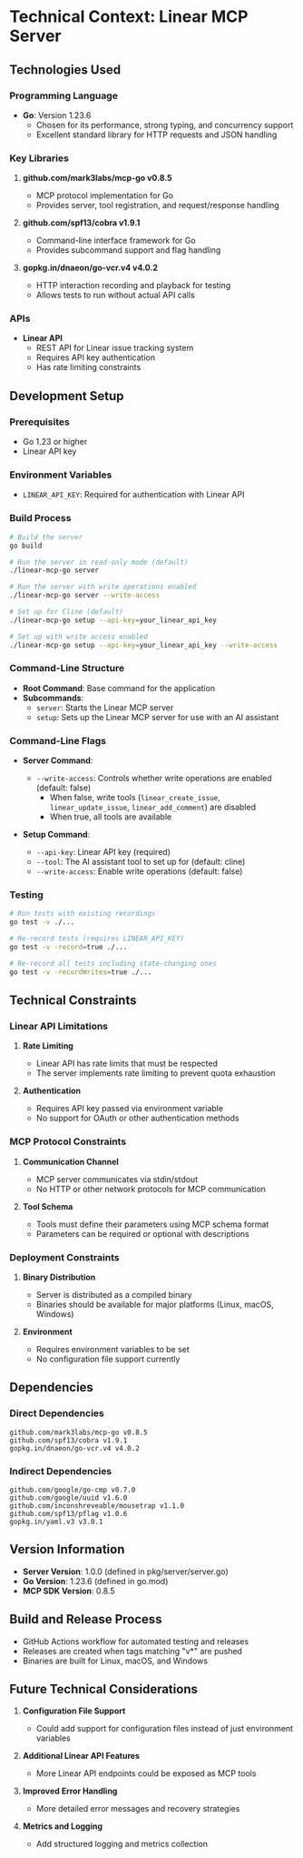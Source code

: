 # Technical Context: Linear MCP Server

## Technologies Used

### Programming Language
- **Go**: Version 1.23.6
  - Chosen for its performance, strong typing, and concurrency support
  - Excellent standard library for HTTP requests and JSON handling

### Key Libraries
1. **github.com/mark3labs/mcp-go v0.8.5**
   - MCP protocol implementation for Go
   - Provides server, tool registration, and request/response handling

2. **github.com/spf13/cobra v1.9.1**
   - Command-line interface framework for Go
   - Provides subcommand support and flag handling

3. **gopkg.in/dnaeon/go-vcr.v4 v4.0.2**
   - HTTP interaction recording and playback for testing
   - Allows tests to run without actual API calls

### APIs
- **Linear API**
  - REST API for Linear issue tracking system
  - Requires API key authentication
  - Has rate limiting constraints

## Development Setup

### Prerequisites
- Go 1.23 or higher
- Linear API key

### Environment Variables
- `LINEAR_API_KEY`: Required for authentication with Linear API

### Build Process
```bash
# Build the server
go build

# Run the server in read-only mode (default)
./linear-mcp-go server

# Run the server with write operations enabled
./linear-mcp-go server --write-access

# Set up for Cline (default)
./linear-mcp-go setup --api-key=your_linear_api_key

# Set up with write access enabled
./linear-mcp-go setup --api-key=your_linear_api_key --write-access
```

### Command-Line Structure
- **Root Command**: Base command for the application
- **Subcommands**:
  - `server`: Starts the Linear MCP server
  - `setup`: Sets up the Linear MCP server for use with an AI assistant

### Command-Line Flags
- **Server Command**:
  - `--write-access`: Controls whether write operations are enabled (default: false)
    - When false, write tools (`linear_create_issue`, `linear_update_issue`, `linear_add_comment`) are disabled
    - When true, all tools are available

- **Setup Command**:
  - `--api-key`: Linear API key (required)
  - `--tool`: The AI assistant tool to set up for (default: cline)
  - `--write-access`: Enable write operations (default: false)

### Testing
```bash
# Run tests with existing recordings
go test -v ./...

# Re-record tests (requires LINEAR_API_KEY)
go test -v -record=true ./...

# Re-record all tests including state-changing ones
go test -v -recordWrites=true ./...
```

## Technical Constraints

### Linear API Limitations
1. **Rate Limiting**
   - Linear API has rate limits that must be respected
   - The server implements rate limiting to prevent quota exhaustion

2. **Authentication**
   - Requires API key passed via environment variable
   - No support for OAuth or other authentication methods

### MCP Protocol Constraints
1. **Communication Channel**
   - MCP server communicates via stdin/stdout
   - No HTTP or other network protocols for MCP communication

2. **Tool Schema**
   - Tools must define their parameters using MCP schema format
   - Parameters can be required or optional with descriptions

### Deployment Constraints
1. **Binary Distribution**
   - Server is distributed as a compiled binary
   - Binaries should be available for major platforms (Linux, macOS, Windows)

2. **Environment**
   - Requires environment variables to be set
   - No configuration file support currently

## Dependencies

### Direct Dependencies
```
github.com/mark3labs/mcp-go v0.8.5
github.com/spf13/cobra v1.9.1
gopkg.in/dnaeon/go-vcr.v4 v4.0.2
```

### Indirect Dependencies
```
github.com/google/go-cmp v0.7.0
github.com/google/uuid v1.6.0
github.com/inconshreveable/mousetrap v1.1.0
github.com/spf13/pflag v1.0.6
gopkg.in/yaml.v3 v3.0.1
```

## Version Information
- **Server Version**: 1.0.0 (defined in pkg/server/server.go)
- **Go Version**: 1.23.6 (defined in go.mod)
- **MCP SDK Version**: 0.8.5

## Build and Release Process
- GitHub Actions workflow for automated testing and releases
- Releases are created when tags matching "v*" are pushed
- Binaries are built for Linux, macOS, and Windows

## Future Technical Considerations
1. **Configuration File Support**
   - Could add support for configuration files instead of just environment variables

2. **Additional Linear API Features**
   - More Linear API endpoints could be exposed as MCP tools

3. **Improved Error Handling**
   - More detailed error messages and recovery strategies

4. **Metrics and Logging**
   - Add structured logging and metrics collection
